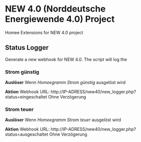 # NEW 4.0 (Norddeutsche Energiewende 4.0) Project
Homee Extensions for NEW 4.0 project

## Status Logger ##
Generate a new webhook for NEW 4.0. The script will log the 

### Strom günstig ###
**Auslöser**
Wenn *Homeegramm Strom günstig* ausgelöst wird

**Aktion**
Webhook
URL: http://IP-ADRESS/new40/new_logger.php?status=eingeschaltet
Ohne Verzögerung

### Strom teuer ###
**Auslöser**
Wenn *Homeegramm Strom teuer* ausgelöst wird

**Aktion**
Webhook
URL: http://IP-ADRESS/new40/new_logger.php?status=ausgeschaltet
Ohne Verzögerung

